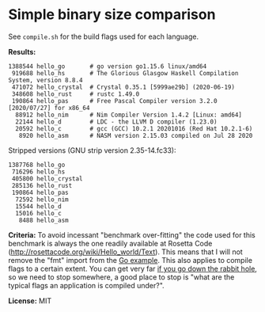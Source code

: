 # Simple binary size comparison

See ``compile.sh`` for the build flags used for each language.

**Results:**

```
1388544 hello_go       # go version go1.15.6 linux/amd64
 919688 hello_hs       # The Glorious Glasgow Haskell Compilation System, version 8.8.4
 471072 hello_crystal  # Crystal 0.35.1 [5999ae29b] (2020-06-19)
 348608 hello_rust     # rustc 1.49.0
 190864 hello_pas      # Free Pascal Compiler version 3.2.0 [2020/07/27] for x86_64
  88912 hello_nim      # Nim Compiler Version 1.4.2 [Linux: amd64]
  22144 hello_d        # LDC - the LLVM D compiler (1.23.0)
  20592 hello_c        # gcc (GCC) 10.2.1 20201016 (Red Hat 10.2.1-6)
   8920 hello_asm      # NASM version 2.15.03 compiled on Jul 28 2020
```

Stripped versions (GNU strip version 2.35-14.fc33):
```
1387768 hello_go
 716296 hello_hs
 405800 hello_crystal
 285136 hello_rust
 190864 hello_pas
  72592 hello_nim
  15544 hello_d
  15016 hello_c
   8488 hello_asm
```

**Criteria:** To avoid incessant "benchmark over-fitting" the code used for this benchmark is always the one readily available at Rosetta Code (http://rosettacode.org/wiki/Hello_world/Text). This means that I will not remove the "fmt" import from the [Go example](http://rosettacode.org/mw/index.php?title=Hello_world/Text&oldid=256503#Go). This also applies to compile flags to a certain extent. You can get very far [if you go down the rabbit hole](https://hookrace.net/blog/nim-binary-size/), so we need to stop somewhere, a good place to stop is "what are the typical flags an application is compiled under?".

**License:** MIT
